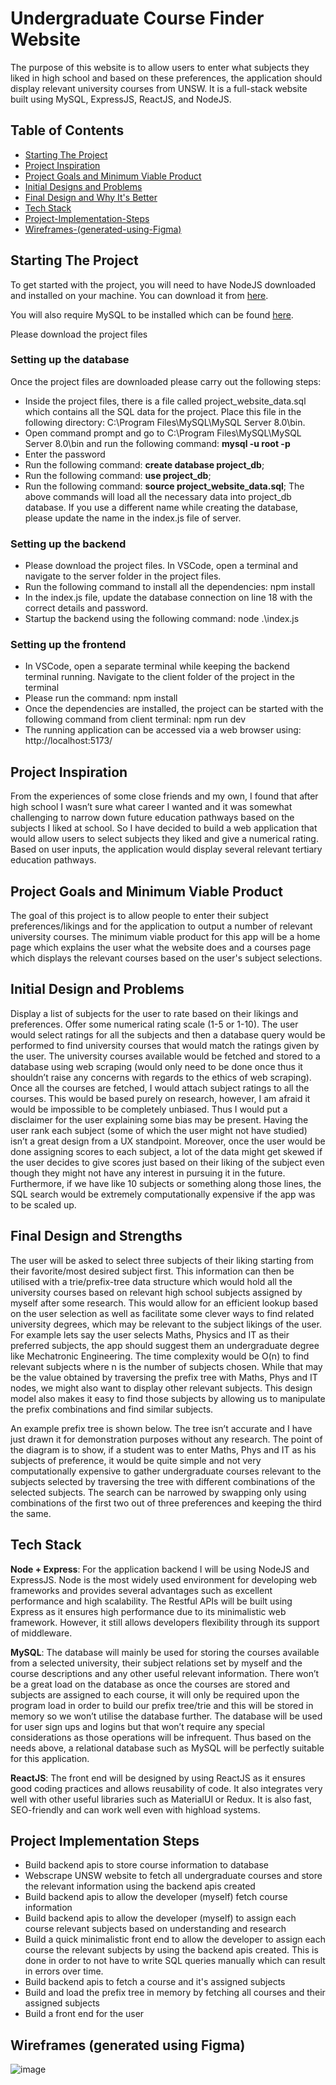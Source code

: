 # Undergraduate Course Finder Website

The purpose of this website is to allow users to enter what subjects they liked in high school and based on these preferences, the application should display relevant university courses from UNSW. It is a full-stack website built using MySQL, ExpressJS, ReactJS, and NodeJS.

## Table of Contents

- [Starting The Project](#starting-the-project)
- [Project Inspiration](#project-inspiration)
- [Project Goals and Minimum Viable Product](#project-goals-and-minimum-viable-product)
- [Initial Designs and Problems](#initial-design-and-problems)
- [Final Design and Why It's Better](#final-design-and-strengths)
- [Tech Stack](#tech-stack)
- [Project-Implementation-Steps](#project-implementation-steps)
- [Wireframes-(generated-using-Figma)](#wireframes-(generated-using-figma))

## Starting The Project

To get started with the project, you will need to have NodeJS downloaded and installed on your machine. You can download it from [here](https://nodejs.org).

You will also require MySQL to be installed which can be found [here](https://dev.mysql.com/downloads/installer/).

Please download the project files

### Setting up the database
Once the project files are downloaded please carry out the following steps:
  - Inside the project files, there is a file called project_website_data.sql which contains all the SQL data for the project. Place this file in the following directory: C:\Program Files\MySQL\MySQL Server 8.0\bin.
  - Open command prompt and go to C:\Program Files\MySQL\MySQL Server 8.0\bin and run the following command: **mysql -u root -p**
  - Enter the password
  - Run the following command: **create database project_db**;
  - Run the following command: **use project_db**;
  - Run the following command: **source project_website_data.sql**;
The above commands will load all the necessary data into project_db database. If you use a different name while creating the database, please update the name in the index.js file of server.

### Setting up the backend
  - Please download the project files. In VSCode, open a terminal and navigate to the server folder in the project files.
  - Run the following command to install all the dependencies: npm install
  - In the index.js file, update the database connection on line 18 with the correct details and password.
  - Startup the backend using the following command: node .\index.js

### Setting up the frontend
  - In VSCode, open a separate terminal while keeping the backend terminal running. Navigate to the client folder of the project in the terminal
  - Please run the command: npm install
  - Once the dependencies are installed, the project can be started with the following command from client terminal: npm run dev
  - The running application can be accessed via a web browser using: http://localhost:5173/

## Project Inspiration
From the experiences of some close friends and my own, I found that after high school I wasn’t sure what career I wanted and it was somewhat challenging to narrow down future education pathways based on the subjects I liked at school. So I have decided to build a web application that would allow users to select subjects they liked and give a numerical rating. Based on user inputs, the application would display several relevant tertiary education pathways.

## Project Goals and Minimum Viable Product
The goal of this project is to allow people to enter their subject preferences/likings and for the application to output a number of relevant university courses. The minimum viable product for this app will be a home page which explains the user what the website does and a courses page which displays the relevant courses based on the user's subject selections.

## Initial Design and Problems
Display a list of subjects for the user to rate based on their likings and preferences. Offer some numerical rating scale (1-5 or 1-10). The user would select ratings for all the subjects and then a database query would be performed to find university courses that would match the ratings given by the user. The university courses available would be fetched and stored to a database using web scraping (would only need to be done once thus it shouldn’t raise any concerns with regards to the ethics of web scraping). Once all the courses are fetched, I would attach subject ratings to all the courses. This would be based purely on research, however, I am afraid it would be impossible to be completely unbiased. Thus I would put a disclaimer for the user explaining some bias may be present.
Having the user rank each subject (some of which the user might not have studied) isn’t a great design from a UX standpoint. Moreover, once the user would be done assigning scores to each subject, a lot of the data might get skewed if the user decides to give scores just based on their liking of the subject even though they might not have any interest in pursuing it in the future. Furthermore, if we have like 10 subjects or something along those lines, the SQL search would be extremely computationally expensive if the app was to be scaled up.


## Final Design and Strengths
The user will be asked to select three subjects of their liking starting from their favorite/most desired subject first. This information can then be utilised with a trie/prefix-tree data structure which would hold all the university courses based on relevant high school subjects assigned by myself after some research. This would allow for an efficient lookup based on the user selection as well as facilitate some clever ways to find related university degrees, which may be relevant to the subject likings of the user. For example lets say the user selects Maths, Physics and IT as their preferred subjects, the app should suggest them an undergraduate degree like Mechatronic Engineering. The time complexity would be O(n) to find relevant subjects where n is the number of subjects chosen. While that may be the value obtained by traversing the prefix tree with Maths, Phys and IT nodes, we might also want to display other relevant subjects. This design model also makes it easy to find those subjects by allowing us to manipulate the prefix combinations and find similar subjects.

An example prefix tree is shown below. The tree isn’t accurate and I have just drawn it for demonstration purposes without any research. The point of the diagram is to show, if a student was to enter Maths, Phys and IT as his subjects of preference, it would be quite simple and not very computationally expensive to gather undergraduate courses relevant to the subjects selected by traversing the tree with different combinations of the selected subjects. The search can be narrowed by swapping only using combinations of the first two out of three preferences and keeping the third the same.

## Tech Stack
**Node + Express**: For the application backend I will be using NodeJS and ExpressJS. Node is the most widely used environment for developing web frameworks and provides several advantages such as excellent performance and high scalability. The Restful APIs will be built using Express as it ensures high performance due to its minimalistic web framework. However, it still allows developers flexibility through its support of middleware.

**MySQL**: The database will mainly be used for storing the courses available from a selected university, their subject relations set by myself and the course descriptions and any other useful relevant information. There won’t be a great load on the database as once the courses are stored and subjects are assigned to each course, it will only be required upon the program load in order to build our prefix tree/trie and this will be stored in memory so we won’t utilise the database further. The database will be used for user sign ups and logins but that won’t require any special considerations as those operations will be infrequent. Thus based on the needs above, a relational database such as MySQL will be perfectly suitable for this application.

**ReactJS**: The front end will be designed by using ReactJS as it ensures good coding practices and allows reusability of code. It also integrates very well with other useful libraries such as MaterialUI or Redux. It is also fast, SEO-friendly and can work well even with highload systems.

## Project Implementation Steps
- Build backend apis to store course information to database
- Webscrape UNSW website to fetch all undergraduate courses and store the relevant information using the backend apis created
- Build backend apis to allow the developer (myself) fetch course information
- Build backend apis to allow the developer (myself) to assign each course relevant subjects based on understanding and research
- Build a quick minimalistic front end to allow the developer to assign each course the relevant subjects by using the backend apis created. This is done in order to not have to write SQL queries manually which can result in errors over time.
- Build backend apis to fetch a course and it's assigned subjects
- Build and load the prefix tree in memory by fetching all courses and their assigned subjects
- Build a front end for the user

## Wireframes (generated using Figma)
![image](https://github.com/user-attachments/assets/a08dde03-d379-459c-8024-4836fc8925ba)
